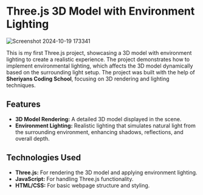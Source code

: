 # Three.js 3D Model with Environment Lighting

![Screenshot 2024-10-19 173341](https://github.com/user-attachments/assets/28c31e2c-70ed-4ae5-a8b7-699812ce7cd0)


This is my first Three.js project, showcasing a 3D model with environment lighting to create a realistic experience. The project demonstrates how to implement environmental lighting, which affects the 3D model dynamically based on the surrounding light setup. The project was built with the help of **Sheriyans Coding School**, focusing on 3D rendering and lighting techniques.

## Features

- **3D Model Rendering:** A detailed 3D model displayed in the scene.
- **Environment Lighting:** Realistic lighting that simulates natural light from the surrounding environment, enhancing shadows, reflections, and overall depth.

## Technologies Used

- **Three.js:** For rendering the 3D model and applying environment lighting.
- **JavaScript:** For handling Three.js functionality.
- **HTML/CSS:** For basic webpage structure and styling.
